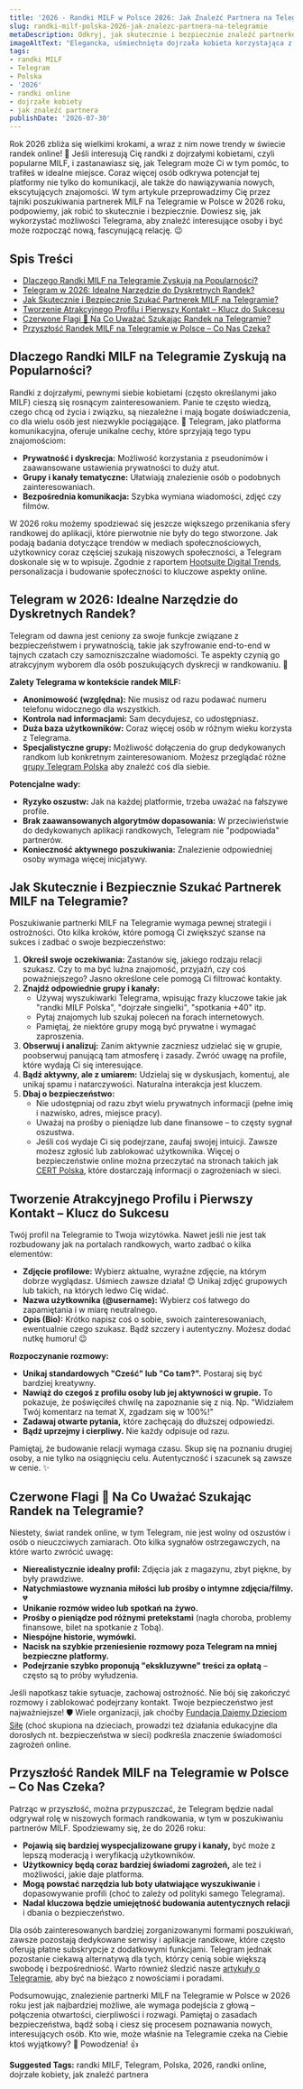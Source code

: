 ```yaml
---
title: '2026 - Randki MILF w Polsce 2026: Jak Znaleźć Partnera na Telegramie'
slug: randki-milf-polska-2026-jak-znalezc-partnera-na-telegramie
metaDescription: Odkryj, jak skutecznie i bezpiecznie znaleźć partnerkę MILF na Telegramie w Polsce w 2026! Porady, wskazówki i najlepsze praktyki dla randkowiczów.
imageAltText: "Elegancka, uśmiechnięta dojrzała kobieta korzystająca z telefonu, symbolizująca randki MILF na Telegramie.\n\n        *   Suggested anchor text: \"grup dedykowanych randkom\"\n        *   Suggested path: `/grupy/randki` (assuming such a subcategory exists or could be created)\n    2.  Phrase in article: \"Pamiętaj, że niektóre grupy mogą być prywatne i wymagać zaproszenia.\"\n        *   Suggested anchor text: \"prywatne grupy Telegram\"\n        *   Suggested path: `/artykuly/prywatne-grupy-telegram-jak-dzialaja` (linking to a relevant article if it exists, or a general category page about types of groups)"
tags:
- randki MILF
- Telegram
- Polska
- '2026'
- randki online
- dojrzałe kobiety
- jak znaleźć partnera
publishDate: '2026-07-30'
---
```


Rok 2026 zbliża się wielkimi krokami, a wraz z nim nowe trendy w świecie randek online! 🚀 Jeśli interesują Cię randki z dojrzałymi kobietami, czyli popularne MILF, i zastanawiasz się, jak Telegram może Ci w tym pomóc, to trafiłeś w idealne miejsce. Coraz więcej osób odkrywa potencjał tej platformy nie tylko do komunikacji, ale także do nawiązywania nowych, ekscytujących znajomości. W tym artykule przeprowadzimy Cię przez tajniki poszukiwania partnerek MILF na Telegramie w Polsce w 2026 roku, podpowiemy, jak robić to skutecznie i bezpiecznie. Dowiesz się, jak wykorzystać możliwości Telegrama, aby znaleźć interesujące osoby i być może rozpocząć nową, fascynującą relację. 😉

## Spis Treści
- [Dlaczego Randki MILF na Telegramie Zyskują na Popularności?](#dlaczego-randki-milf-na-telegramie-zyskują-na-popularności)
- [Telegram w 2026: Idealne Narzędzie do Dyskretnych Randek?](#telegram-w-2026-idealne-narzędzie-do-dyskretnych-randek)
- [Jak Skutecznie i Bezpiecznie Szukać Partnerek MILF na Telegramie?](#jak-skutecznie-i-bezpiecznie-szukać-partnerek-milf-na-telegramie)
- [Tworzenie Atrakcyjnego Profilu i Pierwszy Kontakt – Klucz do Sukcesu](#tworzenie-atrakcyjnego-profilu-i-pierwszy-kontakt--klucz-do-sukcesu)
- [Czerwone Flagi 🚩 Na Co Uważać Szukając Randek na Telegramie?](#czerwone-flagi--na-co-uważać-szukając-randek-na-telegramie)
- [Przyszłość Randek MILF na Telegramie w Polsce – Co Nas Czeka?](#przyszłość-randek-milf-na-telegramie-w-polsce--co-nas-czeka)

## Dlaczego Randki MILF na Telegramie Zyskują na Popularności?

Randki z dojrzałymi, pewnymi siebie kobietami (często określanymi jako MILF) cieszą się rosnącym zainteresowaniem. Panie te często wiedzą, czego chcą od życia i związku, są niezależne i mają bogate doświadczenia, co dla wielu osób jest niezwykle pociągające. 🥰 Telegram, jako platforma komunikacyjna, oferuje unikalne cechy, które sprzyjają tego typu znajomościom:

*   **Prywatność i dyskrecja:** Możliwość korzystania z pseudonimów i zaawansowane ustawienia prywatności to duży atut.
*   **Grupy i kanały tematyczne:** Ułatwiają znalezienie osób o podobnych zainteresowaniach.
*   **Bezpośrednia komunikacja:** Szybka wymiana wiadomości, zdjęć czy filmów.

W 2026 roku możemy spodziewać się jeszcze większego przenikania sfery randkowej do aplikacji, które pierwotnie nie były do tego stworzone. Jak podają badania dotyczące trendów w mediach społecznościowych, użytkownicy coraz częściej szukają niszowych społeczności, a Telegram doskonale się w to wpisuje. Zgodnie z raportem [Hootsuite Digital Trends](https://www.hootsuite.com/research/social-trends), personalizacja i budowanie społeczności to kluczowe aspekty online.

## Telegram w 2026: Idealne Narzędzie do Dyskretnych Randek?

Telegram od dawna jest ceniony za swoje funkcje związane z bezpieczeństwem i prywatnością, takie jak szyfrowanie end-to-end w tajnych czatach czy samozniszczalne wiadomości. Te aspekty czynią go atrakcyjnym wyborem dla osób poszukujących dyskrecji w randkowaniu. 🤫

**Zalety Telegrama w kontekście randek MILF:**

*   **Anonimowość (względna):** Nie musisz od razu podawać numeru telefonu widocznego dla wszystkich.
*   **Kontrola nad informacjami:** Sam decydujesz, co udostępniasz.
*   **Duża baza użytkowników:** Coraz więcej osób w różnym wieku korzysta z Telegrama.
*   **Specjalistyczne grupy:** Możliwość dołączenia do grup dedykowanych randkom lub konkretnym zainteresowaniom. Możesz przeglądać różne [grupy Telegram Polska](/grupy-telegram) aby znaleźć coś dla siebie.

**Potencjalne wady:**

*   **Ryzyko oszustw:** Jak na każdej platformie, trzeba uważać na fałszywe profile.
*   **Brak zaawansowanych algorytmów dopasowania:** W przeciwieństwie do dedykowanych aplikacji randkowych, Telegram nie "podpowiada" partnerów.
*   **Konieczność aktywnego poszukiwania:** Znalezienie odpowiedniej osoby wymaga więcej inicjatywy.

## Jak Skutecznie i Bezpiecznie Szukać Partnerek MILF na Telegramie?

Poszukiwanie partnerki MILF na Telegramie wymaga pewnej strategii i ostrożności. Oto kilka kroków, które pomogą Ci zwiększyć szanse na sukces i zadbać o swoje bezpieczeństwo:

1.  **Określ swoje oczekiwania:** Zastanów się, jakiego rodzaju relacji szukasz. Czy to ma być luźna znajomość, przyjaźń, czy coś poważniejszego? Jasno określone cele pomogą Ci filtrować kontakty.
2.  **Znajdź odpowiednie grupy i kanały:**
    *   Używaj wyszukiwarki Telegrama, wpisując frazy kluczowe takie jak "randki MILF Polska", "dojrzałe singielki", "spotkania +40" itp.
    *   Pytaj znajomych lub szukaj poleceń na forach internetowych.
    *   Pamiętaj, że niektóre grupy mogą być prywatne i wymagać zaproszenia.
3.  **Obserwuj i analizuj:** Zanim aktywnie zaczniesz udzielać się w grupie, poobserwuj panującą tam atmosferę i zasady. Zwróć uwagę na profile, które wydają Ci się interesujące.
4.  **Bądź aktywny, ale z umiarem:** Udzielaj się w dyskusjach, komentuj, ale unikaj spamu i natarczywości. Naturalna interakcja jest kluczem.
5.  **Dbaj o bezpieczeństwo:**
    *   Nie udostępniaj od razu zbyt wielu prywatnych informacji (pełne imię i nazwisko, adres, miejsce pracy).
    *   Uważaj na prośby o pieniądze lub dane finansowe – to częsty sygnał oszustwa.
    *   Jeśli coś wydaje Ci się podejrzane, zaufaj swojej intuicji. Zawsze możesz zgłosić lub zablokować użytkownika. Więcej o bezpieczeństwie online można przeczytać na stronach takich jak [CERT Polska](https://www.cert.pl/), które dostarczają informacji o zagrożeniach w sieci.

## Tworzenie Atrakcyjnego Profilu i Pierwszy Kontakt – Klucz do Sukcesu

Twój profil na Telegramie to Twoja wizytówka. Nawet jeśli nie jest tak rozbudowany jak na portalach randkowych, warto zadbać o kilka elementów:

*   **Zdjęcie profilowe:** Wybierz aktualne, wyraźne zdjęcie, na którym dobrze wyglądasz. Uśmiech zawsze działa! 😊 Unikaj zdjęć grupowych lub takich, na których ledwo Cię widać.
*   **Nazwa użytkownika (@username):** Wybierz coś łatwego do zapamiętania i w miarę neutralnego.
*   **Opis (Bio):** Krótko napisz coś o sobie, swoich zainteresowaniach, ewentualnie czego szukasz. Bądź szczery i autentyczny. Możesz dodać nutkę humoru! 😉

**Rozpoczynanie rozmowy:**

*   **Unikaj standardowych "Cześć" lub "Co tam?".** Postaraj się być bardziej kreatywny.
*   **Nawiąż do czegoś z profilu osoby lub jej aktywności w grupie.** To pokazuje, że poświęciłeś chwilę na zapoznanie się z nią. Np. "Widziałem Twój komentarz na temat X, zgadzam się w 100%!"
*   **Zadawaj otwarte pytania,** które zachęcają do dłuższej odpowiedzi.
*   **Bądź uprzejmy i cierpliwy.** Nie każdy odpisuje od razu.

Pamiętaj, że budowanie relacji wymaga czasu. Skup się na poznaniu drugiej osoby, a nie tylko na osiągnięciu celu. Autentyczność i szacunek są zawsze w cenie. ✨

## Czerwone Flagi 🚩 Na Co Uważać Szukając Randek na Telegramie?

Niestety, świat randek online, w tym Telegram, nie jest wolny od oszustów i osób o nieuczciwych zamiarach. Oto kilka sygnałów ostrzegawczych, na które warto zwrócić uwagę:

*   **Nierealistycznie idealny profil:** Zdjęcia jak z magazynu, zbyt piękne, by były prawdziwe.
*   **Natychmiastowe wyznania miłości lub prośby o intymne zdjęcia/filmy.** 💔
*   **Unikanie rozmów wideo lub spotkań na żywo.**
*   **Prośby o pieniądze pod różnymi pretekstami** (nagła choroba, problemy finansowe, bilet na spotkanie z Tobą).
*   **Niespójne historie, wymówki.**
*   **Nacisk na szybkie przeniesienie rozmowy poza Telegram na mniej bezpieczne platformy.**
*   **Podejrzanie szybko proponują "ekskluzywne" treści za opłatą** – często są to próby wyłudzenia.

Jeśli napotkasz takie sytuacje, zachowaj ostrożność. Nie bój się zakończyć rozmowy i zablokować podejrzany kontakt. Twoje bezpieczeństwo jest najważniejsze! 🛡️ Wiele organizacji, jak choćby [Fundacja Dajemy Dzieciom Siłę](https://fdds.pl/) (choć skupiona na dzieciach, prowadzi też działania edukacyjne dla dorosłych nt. bezpieczeństwa w sieci) podkreśla znaczenie świadomości zagrożeń online.

## Przyszłość Randek MILF na Telegramie w Polsce – Co Nas Czeka?

Patrząc w przyszłość, można przypuszczać, że Telegram będzie nadal odgrywał rolę w niszowych formach randkowania, w tym w poszukiwaniu partnerów MILF. Spodziewamy się, że do 2026 roku:

*   **Pojawią się bardziej wyspecjalizowane grupy i kanały,** być może z lepszą moderacją i weryfikacją użytkowników.
*   **Użytkownicy będą coraz bardziej świadomi zagrożeń,** ale też i możliwości, jakie daje platforma.
*   **Mogą powstać narzędzia lub boty ułatwiające wyszukiwanie** i dopasowywanie profili (choć to zależy od polityki samego Telegrama).
*   **Nadal kluczowa będzie umiejętność budowania autentycznych relacji** i dbania o bezpieczeństwo.

Dla osób zainteresowanych bardziej zorganizowanymi formami poszukiwań, zawsze pozostają dedykowane serwisy i aplikacje randkowe, które często oferują płatne subskrypcje z dodatkowymi funkcjami. Telegram jednak pozostanie ciekawą alternatywą dla tych, którzy cenią sobie większą swobodę i bezpośredniość. Warto również śledzić nasze [artykuły o Telegramie](/artykuly), aby być na bieżąco z nowościami i poradami.

Podsumowując, znalezienie partnerki MILF na Telegramie w Polsce w 2026 roku jest jak najbardziej możliwe, ale wymaga podejścia z głową – połączenia otwartości, cierpliwości i rozwagi. Pamiętaj o zasadach bezpieczeństwa, bądź sobą i ciesz się procesem poznawania nowych, interesujących osób. Kto wie, może właśnie na Telegramie czeka na Ciebie ktoś wyjątkowy? 🤔 Powodzenia! 👍




**Suggested Tags:**
randki MILF, Telegram, Polska, 2026, randki online, dojrzałe kobiety, jak znaleźć partnera
